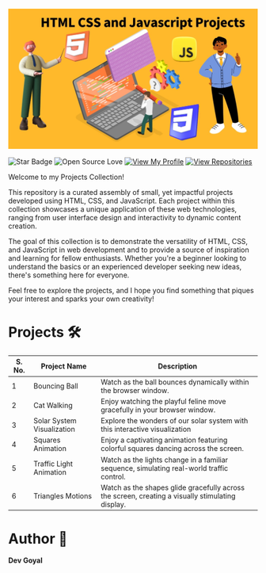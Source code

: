 ![](https://github.com/DevGoyalG/HTML-CSS-JavaScript-Projects/blob/main/img/HTML-CSS-and-Javascript-Projects.jpg)

![Star Badge](https://img.shields.io/static/v1?label=%F0%9F%8C%9F&message=If%20Useful&style=style=flat&color=BC4E99)
![Open Source Love](https://badges.frapsoft.com/os/v1/open-source.svg?v=103)
[![View My Profile](https://img.shields.io/badge/View-My_Profile-green?logo=GitHub)](https://github.com/DevGoyalG)
[![View Repositories](https://img.shields.io/badge/View-My_Repositories-blue?logo=GitHub)](https://github.com/DevGoyalG?tab=repositories)

Welcome to my Projects Collection!

This repository is a curated assembly of small, yet impactful projects developed using HTML, CSS, and JavaScript. Each project within this collection showcases a unique application of these web technologies, ranging from user interface design and interactivity to dynamic content creation.

The goal of this collection is to demonstrate the versatility of HTML, CSS, and JavaScript in web development and to provide a source of inspiration and learning for fellow enthusiasts. Whether you're a beginner looking to understand the basics or an experienced developer seeking new ideas, there's something here for everyone.

Feel free to explore the projects, and I hope you find something that piques your interest and sparks your own creativity!


# Projects 🛠️

| S. No. | Project Name                  | Description               |
| -----  | ----------------------------- | ------------------------- |
|  1  | Bouncing Ball                    | Watch as the ball bounces dynamically within the browser window. 
|  2  | Cat Walking                      | Enjoy watching the playful feline move gracefully in your browser window.                            
|  3  | Solar System Visualization       | Explore the wonders of our solar system with this interactive visualization
|  4  | Squares Animation                | Enjoy a captivating animation featuring colorful squares dancing across the screen.
|  5  | Traffic Light Animation          | Watch as the lights change in a familiar sequence, simulating real-world traffic control.                                                    
|  6  | Triangles Motions                | Watch as the shapes glide gracefully across the screen, creating a visually stimulating display.                                                         


# Author 🤖
**Dev Goyal**
